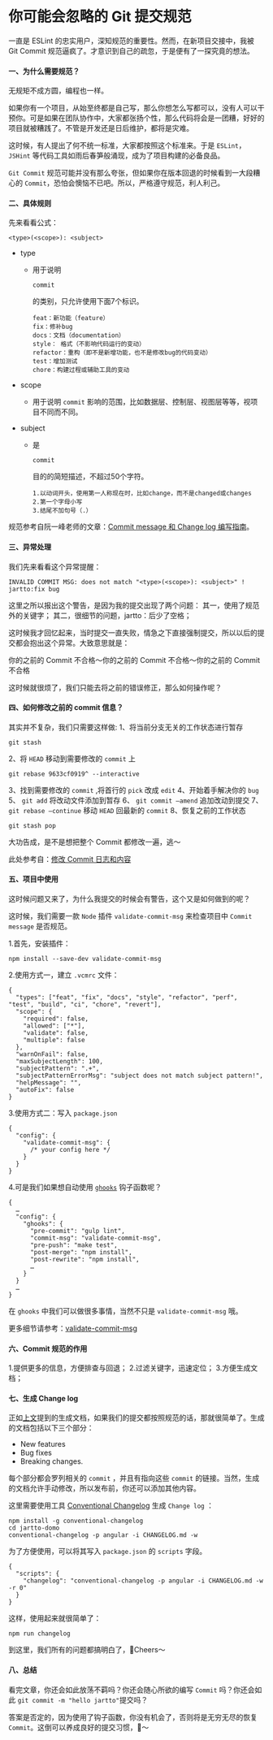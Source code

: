 # 你可能会忽略的 Git 提交规范

一直是 ESLint 的忠实用户，深知规范的重要性。然而，在新项目交接中，我被 Git Commit 规范逼疯了。才意识到自己的疏忽，于是便有了一探究竟的想法。

#### 一、为什么需要规范？

无规矩不成方圆，编程也一样。

如果你有一个项目，从始至终都是自己写，那么你想怎么写都可以，没有人可以干预你。可是如果在团队协作中，大家都张扬个性，那么代码将会是一团糟，好好的项目就被糟践了。不管是开发还是日后维护，都将是灾难。

这时候，有人提出了何不统一标准，大家都按照这个标准来。于是 `ESLint`，`JSHint` 等代码工具如雨后春笋般涌现，成为了项目构建的必备良品。

`Git Commit` 规范可能并没有那么夸张，但如果你在版本回退的时候看到一大段糟心的 `Commit`，恐怕会懊恼不已吧。所以，严格遵守规范，利人利己。

#### 二、具体规则

先来看看公式：

```
<type>(<scope>): <subject>
```



- type

  - 用于说明

     

    ```
    commit
    ```

     

    的类别，只允许使用下面7个标识。

    ```
    feat：新功能（feature）
    fix：修补bug
    docs：文档（documentation）
    style： 格式（不影响代码运行的变动）
    refactor：重构（即不是新增功能，也不是修改bug的代码变动）
    test：增加测试
    chore：构建过程或辅助工具的变动
    ```

- scope

  - 用于说明 `commit` 影响的范围，比如数据层、控制层、视图层等等，视项目不同而不同。

- subject

  - 是

     

    ```
    commit
    ```

     

    目的的简短描述，不超过50个字符。

    ```
    1.以动词开头，使用第一人称现在时，比如change，而不是changed或changes
    2.第一个字母小写
    3.结尾不加句号（.）
    ```

规范参考自阮一峰老师的文章：[Commit message 和 Change log 编写指南](http://www.ruanyifeng.com/blog/2016/01/commit_message_change_log.html)。

#### 三、异常处理

我们先来看看这个异常提醒：

```
INVALID COMMIT MSG: does not match "<type>(<scope>): <subject>" !
jartto:fix bug
```



这里之所以报出这个警告，是因为我的提交出现了两个问题：
其一，使用了规范外的关键字；
其二，很细节的问题，jartto：后少了空格；

这时候我才回忆起来，当时提交一直失败，情急之下直接强制提交，所以以后的提交都会抱出这个异常。大致意思就是：

你的之前的 Commit 不合格～你的之前的 Commit 不合格～你的之前的 Commit 不合格

这时候就很烦了，我们只能去将之前的错误修正，那么如何操作呢？

#### 四、如何修改之前的 commit 信息？

其实并不复杂，我们只需要这样做:
1、将当前分支无关的工作状态进行暂存

```
git stash
```



2、将 `HEAD` 移动到需要修改的 `commit` 上

```
git rebase 9633cf0919^ --interactive
```



3、找到需要修改的 `commit` ,将首行的 `pick` 改成 `edit`
4、开始着手解决你的 `bug`
5、 `git add` 将改动文件添加到暂存
6、 `git commit –amend` 追加改动到提交
7、`git rebase –continue` 移动 `HEAD` 回最新的 `commit`
8、恢复之前的工作状态

```
git stash pop
```



大功告成，是不是想把整个 Commit 都修改一遍，逃～

此处参考自：[修改 Commit 日志和内容](https://www.aliyun.com/jiaocheng/125261.html)

#### 五、项目中使用

这时候问题又来了，为什么我提交的时候会有警告，这个又是如何做到的呢？

这时候，我们需要一款 `Node` 插件 `validate-commit-msg` 来检查项目中 `Commit message` 是否规范。

1.首先，安装插件：

```
npm install --save-dev validate-commit-msg
```



2.使用方式一，建立 `.vcmrc` 文件：

```
{
  "types": ["feat", "fix", "docs", "style", "refactor", "perf", "test", "build", "ci", "chore", "revert"],
  "scope": {
    "required": false,
    "allowed": ["*"],
    "validate": false,
    "multiple": false
  },
  "warnOnFail": false,
  "maxSubjectLength": 100,
  "subjectPattern": ".+",
  "subjectPatternErrorMsg": "subject does not match subject pattern!",
  "helpMessage": "",
  "autoFix": false
}
```



3.使用方式二：写入 `package.json`

```
{
  "config": {
    "validate-commit-msg": {
      /* your config here */
    }
  }
}
```



4.可是我们如果想自动使用 [`ghooks`](https://www.npmjs.com/package/ghooks) 钩子函数呢？

```
{
  …
  "config": {
    "ghooks": {
      "pre-commit": "gulp lint",
      "commit-msg": "validate-commit-msg",
      "pre-push": "make test",
      "post-merge": "npm install",
      "post-rewrite": "npm install",
      …
    }
  }
  …
}
```



在 `ghooks` 中我们可以做很多事情，当然不只是 `validate-commit-msg` 哦。

更多细节请参考：[validate-commit-msg](https://github.com/conventional-changelog-archived-repos/validate-commit-msg)

#### 六、Commit 规范的作用

1.提供更多的信息，方便排查与回退；
2.过滤关键字，迅速定位；
3.方便生成文档；

#### 七、生成 Change log

正如[上文](http://jartto.wang/2018/07/08/git-commit/)提到的生成文档，如果我们的提交都按照规范的话，那就很简单了。生成的文档包括以下三个部分：

- New features
- Bug fixes
- Breaking changes.

每个部分都会罗列相关的 `commit` ，并且有指向这些 `commit` 的链接。当然，生成的文档允许手动修改，所以发布前，你还可以添加其他内容。

这里需要使用工具 [Conventional Changelog](https://github.com/conventional-changelog/conventional-changelog) 生成 `Change log` ：

```
npm install -g conventional-changelog
cd jartto-domo
conventional-changelog -p angular -i CHANGELOG.md -w
```



为了方便使用，可以将其写入 `package.json` 的 `scripts` 字段。

```
{
  "scripts": {
    "changelog": "conventional-changelog -p angular -i CHANGELOG.md -w -r 0"
  }
}
```



这样，使用起来就很简单了：

```
npm run changelog
```



到这里，我们所有的问题都搞明白了，🍻Cheers～

#### 八、总结

看完文章，你还会如此放荡不羁吗？你还会随心所欲的编写 `Commit` 吗？你还会如此 `git commit -m "hello jartto"`提交吗？

答案是否定的，因为使用了钩子函数，你没有机会了，否则将是无穷无尽的恢复 `Commit`。这倒可以养成良好的提交习惯，🙈～